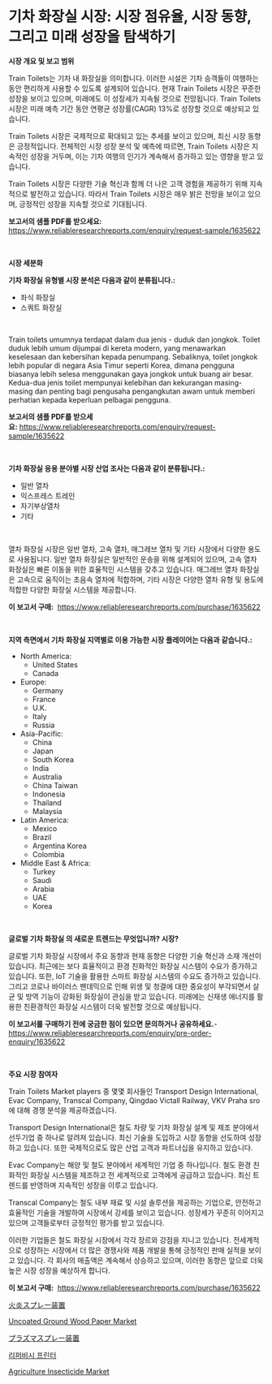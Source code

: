 <p><h1>기차 화장실 시장: 시장 점유율, 시장 동향, 그리고 미래 성장을 탐색하기</h1></p><p><strong>시장 개요 및 보고 범위</strong></p>
<p><p>Train Toilets는 기차 내 화장실을 의미합니다. 이러한 시설은 기차 승객들이 여행하는 동안 편리하게 사용할 수 있도록 설계되어 있습니다. 현재 Train Toilets 시장은 꾸준한 성장을 보이고 있으며, 미래에도 이 성장세가 지속될 것으로 전망됩니다. Train Toilets 시장은 미래 예측 기간 동안 연평균 성장률(CAGR) 13%로 성장할 것으로 예상되고 있습니다.</p><p>Train Toilets 시장은 국제적으로 확대되고 있는 추세를 보이고 있으며, 최신 시장 동향은 긍정적입니다. 전체적인 시장 성장 분석 및 예측에 따르면, Train Toilets 시장은 지속적인 성장을 거두며, 이는 기차 여행의 인기가 계속해서 증가하고 있는 영향을 받고 있습니다.</p><p>Train Toilets 시장은 다양한 기술 혁신과 함께 더 나은 고객 경험을 제공하기 위해 지속적으로 발전하고 있습니다. 따라서 Train Toilets 시장은 매우 밝은 전망을 보이고 있으며, 긍정적인 성장을 지속할 것으로 기대됩니다.</p></p>
<p><strong>보고서의 샘플 PDF를 받으세요:</strong> <a href="https://www.reliableresearchreports.com/enquiry/request-sample/1635622">https://www.reliableresearchreports.com/enquiry/request-sample/1635622</a></p>
<p>&nbsp;</p>
<p><strong>시장 세분화</strong></p>
<p><strong>기차 화장실 유형별 시장 분석은 다음과 같이 분류됩니다.:</strong></p>
<p><ul><li>좌식 화장실</li><li>스쿼트 화장실</li></ul></p>
<p>&nbsp;</p>
<p><p>Train toilets umumnya terdapat dalam dua jenis - duduk dan jongkok. Toilet duduk lebih umum dijumpai di kereta modern, yang menawarkan keselesaan dan kebersihan kepada penumpang. Sebaliknya, toilet jongkok lebih popular di negara Asia Timur seperti Korea, dimana pengguna biasanya lebih selesa menggunakan gaya jongkok untuk buang air besar. Kedua-dua jenis toilet mempunyai kelebihan dan kekurangan masing-masing dan penting bagi pengusaha pengangkutan awam untuk memberi perhatian kepada keperluan pelbagai pengguna.</p></p>
<p><strong>보고서의 샘플 PDF를 받으세요:</strong>&nbsp;<a href="https://www.reliableresearchreports.com/enquiry/request-sample/1635622">https://www.reliableresearchreports.com/enquiry/request-sample/1635622</a></p>
<p>&nbsp;</p>
<p><strong> 기차 화장실 응용 분야별 시장 산업 조사는 다음과 같이 분류됩니다.:</strong></p>
<p><ul><li>일반 열차</li><li>익스프레스 트레인</li><li>자기부상열차</li><li>기타</li></ul></p>
<p>&nbsp;</p>
<p><p>열차 화장실 시장은 일반 열차, 고속 열차, 매그레브 열차 및 기타 시장에서 다양한 용도로 사용됩니다. 일반 열차 화장실은 일반적인 운송을 위해 설계되어 있으며, 고속 열차 화장실은 빠른 이동을 위한 효율적인 시스템을 갖추고 있습니다. 매그레브 열차 화장실은 고속으로 움직이는 초음속 열차에 적합하며, 기타 시장은 다양한 열차 유형 및 용도에 적합한 다양한 화장실 시스템을 제공합니다.</p></p>
<p><strong>이 보고서 구매:</strong>&nbsp; <a href="https://www.reliableresearchreports.com/purchase/1635622">https://www.reliableresearchreports.com/purchase/1635622</a></p>
<p>&nbsp;</p>
<p><strong>지역 측면에서 기차 화장실 지역별로 이용 가능한 시장 플레이어는 다음과 같습니다.:</strong></p>
<p><ul>
    <li>
        North America:
        <ul>
            <li>United States</li>
            <li>Canada</li>
        </ul>
    </li>
    <li>
        Europe:
        <ul>
            <li>Germany</li>
            <li>France</li>
            <li>U.K.</li>
            <li>Italy</li>
            <li>Russia</li>
        </ul>
    </li>
    <li>
        Asia-Pacific:
        <ul>
            <li>China</li>
            <li>Japan</li>
            <li>South Korea</li>
            <li>India</li>
            <li>Australia</li>
            <li>China Taiwan</li>
            <li>Indonesia</li>
            <li>Thailand</li>
            <li>Malaysia</li>
        </ul>
    </li>
    <li>
        Latin America:
        <ul>
            <li>Mexico</li>
            <li>Brazil</li>
            <li>Argentina Korea</li>
            <li>Colombia</li>
        </ul>
    </li>
    <li>
        Middle East & Africa:
        <ul>
            <li>Turkey</li>
            <li>Saudi</li>
            <li>Arabia</li>
            <li>UAE</li>
            <li>Korea</li>
        </ul>
    </li>
    </ul></p>
<p>&nbsp;</p>
<p><strong>글로벌 기차 화장실 의 새로운 트렌드는 무엇입니까? 시장?</strong></p>
<p><p>글로벌 기차 화장실 시장에서 주요 동향과 현재 동향은 다양한 기술 혁신과 소재 개선이 있습니다. 최근에는 보다 효율적이고 환경 친화적인 화장실 시스템이 수요가 증가하고 있습니다. 또한, IoT 기술을 활용한 스마트 화장실 시스템의 수요도 증가하고 있습니다. 그리고 코로나 바이러스 팬데믹으로 인해 위생 및 청결에 대한 중요성이 부각되면서 살균 및 방역 기능이 강화된 화장실이 관심을 받고 있습니다. 미래에는 신재생 에너지를 활용한 친환경적인 화장실 시스템이 더욱 발전할 것으로 예상됩니다.</p></p>
<p><strong>이 보고서를 구매하기 전에 궁금한 점이 있으면 문의하거나 공유하세요.</strong>- <a href="https://www.reliableresearchreports.com/enquiry/pre-order-enquiry/1635622">https://www.reliableresearchreports.com/enquiry/pre-order-enquiry/1635622</a></p>
<p>&nbsp;</p>
<p><strong>주요 시장 참여자</strong></p>
<p><p>Train Toilets Market players 중 몇몇 회사들인 Transport Design International, Evac Company, Transcal Company, Qingdao Victall Railway, VKV Praha sro에 대해 경쟁 분석을 제공하겠습니다. </p><p>Transport Design International은 철도 차량 및 기차 화장실 설계 및 제조 분야에서 선두기업 중 하나로 알려져 있습니다. 최신 기술을 도입하고 시장 동향을 선도하여 성장하고 있습니다. 또한 국제적으로도 많은 산업 고객과 파트너십을 유지하고 있습니다.</p><p>Evac Company는 해양 및 철도 분야에서 세계적인 기업 중 하나입니다. 철도 환경 친화적인 화장실 시스템을 제조하고 전 세계적으로 고객에게 공급하고 있습니다. 최신 트렌드를 반영하며 지속적인 성장을 이루고 있습니다.</p><p>Transcal Company는 철도 내부 재료 및 시설 솔루션을 제공하는 기업으로, 안전하고 효율적인 기술을 개발하여 시장에서 강세를 보이고 있습니다. 성장세가 꾸준히 이어지고 있으며 고객들로부터 긍정적인 평가를 받고 있습니다.</p><p>이러한 기업들은 철도 화장실 시장에서 각각 장르와 강점을 지니고 있습니다. 전세계적으로 성장하는 시장에서 더 많은 경쟁사와 제품 개발을 통해 긍정적인 판매 실적을 보이고 있습니다. 각 회사의 매출액은 계속해서 상승하고 있으며, 이러한 동향은 앞으로 더욱 높은 시장 성장을 예상하게 합니다.</p></p>
<p><strong>이 보고서 구매:</strong>&nbsp;&nbsp;<a href="https://www.reliableresearchreports.com/purchase/1635622">https://www.reliableresearchreports.com/purchase/1635622</a></p>
<p><p><a href="https://github.com/efcvopdgkdx128/Market-Research-Report-List-1/blob/main/67193817802.md">火炎スプレー装置</a></p><p><a href="https://github.com/derrinmiltonellis35gcl/Market-Research-Report-List-2/blob/main/uncoated-ground-wood-paper-market.md">Uncoated Ground Wood Paper Market</a></p><p><a href="https://github.com/hwbcz413288296/Market-Research-Report-List-1/blob/main/42609597803.md">プラズマスプレー装置</a></p><p><a href="https://medium.com/@abelusikowski95672023/%EB%A6%AC%ED%8D%BC%EB%B9%84%EC%8B%9C%EB%94%94-%ED%94%84%EB%A6%B0%ED%84%B0-%EC%8B%9C%EC%9E%A5-%EC%84%B1%EA%B3%B5%EC%A0%81%EC%9D%B8-%EB%B9%84%EC%A6%88%EB%8B%88%EC%8A%A4-%EC%A0%84%EB%9E%B5%EC%9D%98-%EC%97%B4%EC%87%A0-2031%EB%85%84%EA%B9%8C%EC%A7%80-%EC%98%88%EC%B8%A1-ba1c61c87bbc">리퍼비시 프린터</a></p><p><a href="https://issuu.com/reportprime-2/docs/agriculture-insecticide-market-size-2030.pptx">Agriculture Insecticide Market</a></p></p>
